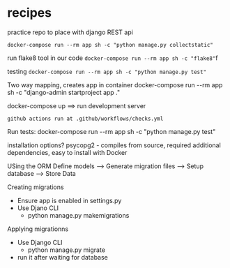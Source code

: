 # recipes
practice repo to place with django REST api

`docker-compose run --rm app sh -c "python manage.py collectstatic"`


run flake8 tool in our code
`docker-compose run --rm app sh -c "flake8"`f

testing 
`docker-compose run --rm app sh -c "python manage.py test"`

Two way mapping, creates app in container
docker-compose run --rm app sh -c "django-admin startproject app ."


docker-compose up ==> run development server

`github actions run at .github/workflows/checks.yml` 


Run tests:
docker-compose run --rm app sh -c "python manage.py test"

installation options?
psycopg2 - compiles from source, required additional dependencies, easy to install with Docker




USing the ORM
Define models --> Generate migration files --> Setup database --> Store Data

Creating migrations
- Ensure app is enabled in settings.py
- Use Djano CLI
    - python manage.py makemigrations

Applying migrationns
- Use Django CLI
    - python manage.py migrate
- run it after waiting for database
